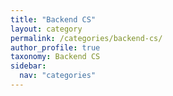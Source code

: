 ```yaml
---
title: "Backend CS"
layout: category
permalink: /categories/backend-cs/
author_profile: true
taxonomy: Backend CS
sidebar:
  nav: "categories"
---
```

